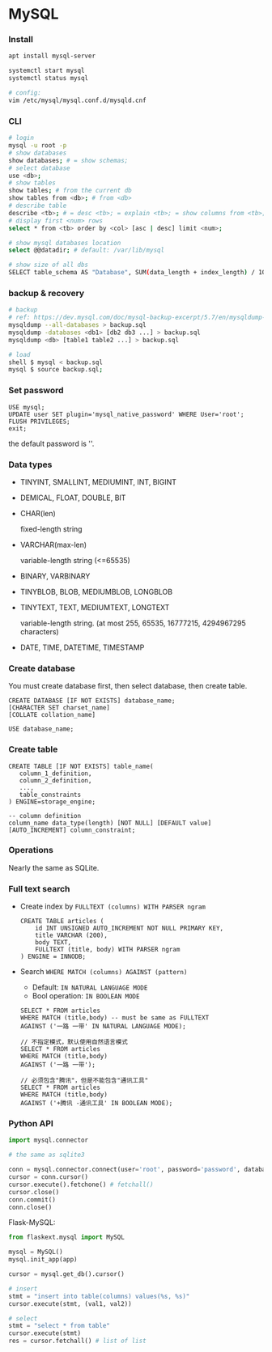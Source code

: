 # MySQL

### Install

```bash
apt install mysql-server

systemctl start mysql
systemctl status mysql

# config:
vim /etc/mysql/mysql.conf.d/mysqld.cnf
```



### CLI

```bash
# login
mysql -u root -p
# show databases
show databases; # = show schemas;
# select database
use <db>;
# show tables
show tables; # from the current db
show tables from <db>; # from <db>
# describe table
describe <tb>; # = desc <tb>; = explain <tb>; = show columns from <tb>;
# display first <num> rows
select * from <tb> order by <col> [asc | desc] limit <num>;

# show mysql databases location
select @@datadir; # default: /var/lib/mysql

# show size of all dbs
SELECT table_schema AS "Database", SUM(data_length + index_length) / 1024 / 1024 AS "Size (MB)" FROM information_schema.TABLES GROUP BY table_schema

```



### backup & recovery

```bash
# backup
# ref: https://dev.mysql.com/doc/mysql-backup-excerpt/5.7/en/mysqldump-sql-format.html
mysqldump --all-databases > backup.sql
mysqldump -databases <db1> [db2 db3 ...] > backup.sql
mysqldump <db> [table1 table2 ...] > backup.sql

# load
shell $ mysql < backup.sql
mysql $ source backup.sql;
```







### Set password

```mysql
USE mysql;
UPDATE user SET plugin='mysql_native_password' WHERE User='root';
FLUSH PRIVILEGES;
exit;
```

the default password is ''.



### Data types

* TINYINT, SMALLINT, MEDIUMINT, INT, BIGINT
* DEMICAL, FLOAT, DOUBLE, BIT

* CHAR(len)

  fixed-length string

* VARCHAR(max-len)

  variable-length string (<=65535)

* BINARY, VARBINARY

* TINYBLOB, BLOB, MEDIUMBLOB, LONGBLOB

* TINYTEXT, TEXT, MEDIUMTEXT, LONGTEXT

  variable-length string. (at most 255, 65535, 16777215, 4294967295 characters)

* DATE, TIME, DATETIME, TIMESTAMP



### Create database

You must create database first, then select database, then create table.

```mysql
CREATE DATABASE [IF NOT EXISTS] database_name;
[CHARACTER SET charset_name]
[COLLATE collation_name]

USE database_name;
```



### Create table

```mysql
CREATE TABLE [IF NOT EXISTS] table_name(
   column_1_definition,
   column_2_definition,
   ...,
   table_constraints
) ENGINE=storage_engine;

-- column definition
column_name data_type(length) [NOT NULL] [DEFAULT value] [AUTO_INCREMENT] column_constraint;
```



### Operations

Nearly the same as SQLite.



### Full text search

* Create index by `FULLTEXT (columns) WITH PARSER ngram`

  ```mysql
  CREATE TABLE articles (
      id INT UNSIGNED AUTO_INCREMENT NOT NULL PRIMARY KEY,
      title VARCHAR (200),
      body TEXT,
      FULLTEXT (title, body) WITH PARSER ngram
  ) ENGINE = INNODB;
  ```

* Search `WHERE MATCH (columns) AGAINST (pattern)`

  * Default: `IN NATURAL LANGUAGE MODE`
  * Bool operation: `IN BOOLEAN MODE`

  ```mysql
  SELECT * FROM articles
  WHERE MATCH (title,body) -- must be same as FULLTEXT
  AGAINST ('一路 一带' IN NATURAL LANGUAGE MODE);
  
  // 不指定模式，默认使用自然语言模式
  SELECT * FROM articles
  WHERE MATCH (title,body)
  AGAINST ('一路 一带');
  
  // 必须包含"腾讯"，但是不能包含"通讯工具"
  SELECT * FROM articles
  WHERE MATCH (title,body)
  AGAINST ('+腾讯 -通讯工具' IN BOOLEAN MODE);
  ```



### Python API

```python
import mysql.connector

# the same as sqlite3

conn = mysql.connector.connect(user='root', password='password', database='test')
cursor = conn.cursor()
cursor.execute().fetchone() # fetchall()
cursor.close()
conn.commit()
conn.close()
```

Flask-MySQL:

```python
from flaskext.mysql import MySQL

mysql = MySQL()
mysql.init_app(app)

cursor = mysql.get_db().cursor()

# insert
stmt = "insert into table(columns) values(%s, %s)"
cursor.execute(stmt, (val1, val2))

# select
stmt = "select * from table"
cursor.execute(stmt)
res = cursor.fetchall() # list of list
```





